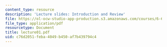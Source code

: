 ```yaml
---
content_type: resource
description: 'Lecture slides: Introduction and Review'
file: https://ol-ocw-studio-app-production.s3.amazonaws.com/courses/6-661-receivers-antennas-and-signals-spring-2003/c76d2051feba4049b450af7b439794c4_lecture01.pdf
file_type: application/pdf
resourcetype: Document
title: lecture01.pdf
uid: c76d2051-feba-4049-b450-af7b439794c4
---
```

